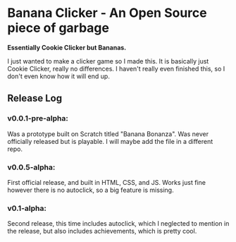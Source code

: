# Banana Clicker - An Open Source piece of garbage
**Essentially Cookie Clicker but Bananas.**

I just wanted to make a clicker game so I made this. It is basically just Cookie Clicker, really no differences. I haven't really even finished this,
so I don't even know how it will end up.

## Release Log

### v0.0.1-pre-alpha: 
Was a prototype built on Scratch titled "Banana Bonanza". Was never officially released but is playable. I will maybe add the file in a different repo.

### v0.0.5-alpha: 
First official release, and built in HTML, CSS, and JS. Works just fine however there is no autoclick, so a big feature is missing.

### v0.1-alpha:
Second release, this time includes autoclick, which I neglected to mention in the release, but also includes achievements, which is pretty cool.
